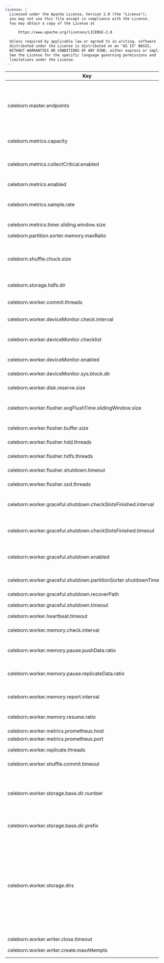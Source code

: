 ```yaml
---
license: |
  Licensed under the Apache License, Version 2.0 (the "License");
  you may not use this file except in compliance with the License.
  You may obtain a copy of the License at
  
      https://www.apache.org/licenses/LICENSE-2.0
  
  Unless required by applicable law or agreed to in writing, software
  distributed under the License is distributed on an "AS IS" BASIS,
  WITHOUT WARRANTIES OR CONDITIONS OF ANY KIND, either express or implied.
  See the License for the specific language governing permissions and
  limitations under the License.
---
```


<!--begin-include-->
| Key | Default | Description | Since |
| --- | ------- | ----------- | ----- |
| celeborn.master.endpoints | `<localhost>:9097` | Endpoints of master nodes for celeborn client to connect, allowed pattern is: `<host1>:<port1>[,<host2>:<port2>]*`, e.g. `clb1:9097,clb2:9098,clb3:9099`. If the port is omitted, 9097 will be used. | 0.2.0 | 
| celeborn.metrics.capacity | `4096` | The maximum number of metrics which a source can use to generate output strings. | 0.2.0 | 
| celeborn.metrics.collectCritical.enabled | `false` | It controls whether to collect metrics which may affect performance. When enable, Celeborn collects them. | 0.2.0 | 
| celeborn.metrics.enabled | `true` | When true, enable metrics system. | 0.2.0 | 
| celeborn.metrics.sample.rate | `1.0` | It controls if Celeborn collect timer metrics for some operations. Its value should be in [0.0, 1.0]. | 0.2.0 | 
| celeborn.metrics.timer.sliding.window.size | `4096` | The sliding window size of timer metric. | 0.2.0 | 
| celeborn.partition.sorter.memory.maxRatio | `0.1` | Max ratio of sort memory. | 0.2.0 | 
| celeborn.shuffle.chuck.size | `8m` | Max chunk size of reducer's merged shuffle data. For example, if a reducer's shuffle data is 128M and the data will need 16 fetch chunk requests to fetch. | 0.2.0 | 
| celeborn.storage.hdfs.dir | `<undefined>` | HDFS dir configuration for Celeborn to access HDFS. | 0.2.0 | 
| celeborn.worker.commit.threads | `32` | Thread number of worker to commit shuffle data files asynchronously. | 0.2.0 | 
| celeborn.worker.deviceMonitor.check.interval | `60s` | Intervals between device monitor to check disk. | 0.2.0 | 
| celeborn.worker.deviceMonitor.checklist | `readwrite,diskusage` | Select what the device needs to detect, available items are: iohang, readwrite and diskusage. | 0.2.0 | 
| celeborn.worker.deviceMonitor.enabled | `true` | When true, worker will monitor device and report to master. | 0.2.0 | 
| celeborn.worker.deviceMonitor.sys.block.dir | `/sys/block` | The directory where linux file block information is stored. | 0.2.0 | 
| celeborn.worker.disk.reserve.size | `5G` | Celeborn worker reserved space for each disk. | 0.2.0 | 
| celeborn.worker.flusher.avgFlushTime.slidingWindow.size | `20` | The minimum flush count to enter a sliding window to calculate statistics about flushed time and count. | 0.2.0 | 
| celeborn.worker.flusher.buffer.size | `256k` | Size of buffer used by a single flusher. | 0.2.0 | 
| celeborn.worker.flusher.hdd.threads | `1` | Flusher's thread count used for write data to HDD disks. | 0.2.0 | 
| celeborn.worker.flusher.hdfs.threads | `4` | Flusher's thread count used for write data to HDFS. | 0.2.0 | 
| celeborn.worker.flusher.shutdown.timeout | `3s` | Timeout for a flusher to shutdown. | 0.2.0 | 
| celeborn.worker.flusher.ssd.threads | `8` | Flusher's thread count used for write data to SSD disks. | 0.2.0 | 
| celeborn.worker.graceful.shutdown.checkSlotsFinished.interval | `1s` | The wait interval of checking whether all released slots to be committed or destroyed during worker graceful shutdown | 0.2.0 | 
| celeborn.worker.graceful.shutdown.checkSlotsFinished.timeout | `480s` | The wait time of waiting for the released slots to be committed or destroyed during worker graceful shutdown. | 0.2.0 | 
| celeborn.worker.graceful.shutdown.enabled | `false` | When true, during worker shutdown, the worker will wait for all released slots to be committed or destroyed. | 0.2.0 | 
| celeborn.worker.graceful.shutdown.partitionSorter.shutdownTimeout | `120s` | The wait time of waiting for sorting partition files during worker graceful shutdown. | 0.2.0 | 
| celeborn.worker.graceful.shutdown.recoverPath | `<tmp>/recover` | The path to store levelDB. | 0.2.0 | 
| celeborn.worker.graceful.shutdown.timeout | `600s` | The worker's graceful shutdown timeout time. | 0.2.0 | 
| celeborn.worker.heartbeat.timeout | `120s` | Worker heartbeat timeout. | 0.2.0 | 
| celeborn.worker.memory.check.interval | `10ms` | Worker direct memory check interval, its timeunit is millisecond. | 0.2.0 | 
| celeborn.worker.memory.pause.pushData.ratio | `0.85` | If direct memory usage reach this limit, worker will stop receive from executor. | 0.2.0 | 
| celeborn.worker.memory.pause.replicateData.ratio | `0.95` | If direct memory usage reach  this limit, worker will stop receive from executor and other worker. | 0.2.0 | 
| celeborn.worker.memory.report.interval | `10s` | Worker direct memory tracker report interval, its timeunit is second. | 0.2.0 | 
| celeborn.worker.memory.resume.ratio | `0.5` | If direct memory usage is less than this  limit, worker will resume receive. | 0.2.0 | 
| celeborn.worker.metrics.prometheus.host | `0.0.0.0` | Worker's Prometheus host. | 0.2.0 | 
| celeborn.worker.metrics.prometheus.port | `9096` | Worker's Prometheus port. | 0.2.0 | 
| celeborn.worker.replicate.threads | `64` | Thread number of worker to replicate shuffle data. | 0.2.0 | 
| celeborn.worker.shuffle.commit.timeout | `120s` | Timeout for a Celeborn worker to commit a shuffle. | 0.2.0 | 
| celeborn.worker.storage.base.dir.number | `16` | How many directories will be create if 'base.dir' is not set. The directory name is a combination of 'dir.prefix' and from zero to "dir.number" step by one. No sub directory will be created. | 0.2.0 | 
| celeborn.worker.storage.base.dir.prefix | `/mnt/disk` | Base directory for Celeborn worker to write if 'base.dir' is not set. | 0.2.0 | 
| celeborn.worker.storage.dirs | `<undefined>` | Directory list to store shuffle data. It's recommended to configure one directory on each disk. Storage size limit can be set for each directory. For the sake of performance, there should be no more than 2 flush threads on the same disk partition if you are using HDD, and should be 8 or more flush threads on the same disk partition if you are using SSD. For example: dir1[:capacity=][:disktype=][:flushthread=],dir2[:capacity=][:disktype=][:flushthread=] | 0.2.0 | 
| celeborn.worker.writer.close.timeout | `120s` | Timeout for a file writer to close | 0.2.0 | 
| celeborn.worker.writer.create.maxAttempts | `3` | Retry count for a file writer to create if its creation was failed. | 0.2.0 | 
<!--end-include-->
